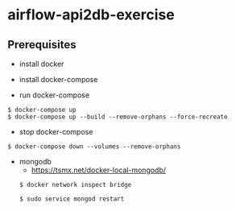 # airflow-api2db-exercise

## Prerequisites
- install docker
- install docker-compose

- run docker-compose
```
$ docker-compose up
$ docker-compose up --build --remove-orphans --force-recreate
```
- stop docker-compose
```
$ docker-compose down --volumes --remove-orphans
```

- mongodb
    - https://tsmx.net/docker-local-mongodb/
    ```
    $ docker network inspect bridge 
    ```
    ```
    $ sudo service mongod restart    
    ```
